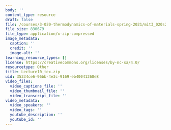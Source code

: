```yaml
---
body: ''
content_type: resource
draft: false
file: /courses/3-020-thermodynamics-of-materials-spring-2021/mit3_020s21_lecture10_tex.zip
file_size: 830679
file_type: application/x-zip-compressed
image_metadata:
  caption: ''
  credit: ''
  image-alt: ''
learning_resource_types: []
license: https://creativecommons.org/licenses/by-nc-sa/4.0/
resourcetype: Other
title: Lecture10_tex.zip
uid: 35334ce6-96bb-4e3c-9169-eb40041268e8
video_files:
  video_captions_file: ''
  video_thumbnail_file: ''
  video_transcript_file: ''
video_metadata:
  video_speakers: ''
  video_tags: ''
  youtube_description: ''
  youtube_id: ''
---
```

